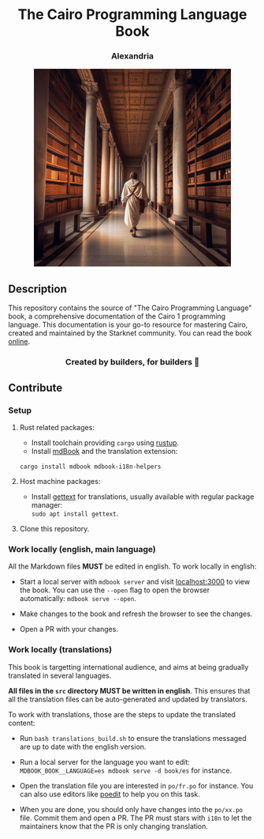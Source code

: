 <div align="center">
  <h1>The Cairo Programming Language Book</h1>
  <h3> Alexandria </h3>
  <img src="assets/alexandria.jpg" height="400" width="400">
</div>

## Description

This repository contains the source of "The Cairo Programming Language" book, a comprehensive documentation of the Cairo 1 programming language. This documentation is your go-to resource for mastering Cairo, created and maintained by the Starknet community. You can read the book [online](https://cairo-book.github.io/).

<div align="center">
  <h3> Created by builders, for builders 📜</h3>
</div>

## Contribute

### Setup

1. Rust related packages:
   - Install toolchain providing `cargo` using [rustup](https://rustup.rs/).
   - Install [mdBook](https://rust-lang.github.io/mdBook/guide/installation.html) and the translation extension:  
   ```
   cargo install mdbook mdbook-i18n-helpers
   ```
2. Host machine packages:
   - Install [gettext](https://www.gnu.org/software/gettext/) for translations, usually available with regular package manager:  
   `sudo apt install gettext`.
   
3. Clone this repository.

### Work locally (english, main language)

All the Markdown files **MUST** be edited in english. To work locally in english:

   - Start a local server with `mdbook server` and visit [localhost:3000](http://localhost:3000) to view the book.
   You can use the `--open` flag to open the browser automatically: `mdbook serve --open`.
    
   - Make changes to the book and refresh the browser to see the changes.
    
   - Open a PR with your changes.

### Work locally (translations)

This book is targetting international audience, and aims at being gradually translated in several languages.

**All files in the `src` directory MUST be written in english**. This ensures that all the translation files can be
auto-generated and updated by translators.

To work with translations, those are the steps to update the translated content:

   - Run `bash translations_build.sh` to ensure the translations messaged are up to date with the english version.
   
   - Run a local server for the language you want to edit: `MDBOOK_BOOK__LANGUAGE=es mdbook serve -d book/es` for instance.

   - Open the translation file you are interested in `po/fr.po` for instance. You can also use editors like [poedit](https://poedit.net/) to help you on this task.

   - When you are done, you should only have changes into the `po/xx.po` file. Commit them and open a PR.
   The PR must stars with `i18n` to let the maintainers know that the PR is only changing translation.
